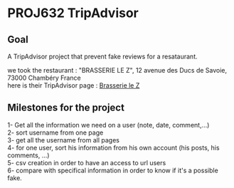 # PROJ632 TripAdvisor
## Goal 
A TripAdvisor project that prevent fake reviews for a resataurant.  
  
we took the restaurant : "BRASSERIE LE Z", 12 avenue des Ducs de Savoie, 73000 Chambéry France  
here is their TripAdvisor page : [Brasserie le Z](https://www.tripadvisor.fr/Restaurant_Review-g8309764-d968592-Reviews-Brasserie_le_Z-Chambery_Savoie_Auvergne_Rhone_Alpes.html)
## Milestones for the project
1- Get all the information we need on a user (note, date, comment,...)  
2- sort username from one page  
3- get all the username from all pages  
4- for one user, sort his information from his own account (his posts, his comments, ...)  
5- csv creation in order to have an access to url users   
6- compare with specifical information in order to know if it's a possible fake.

 
